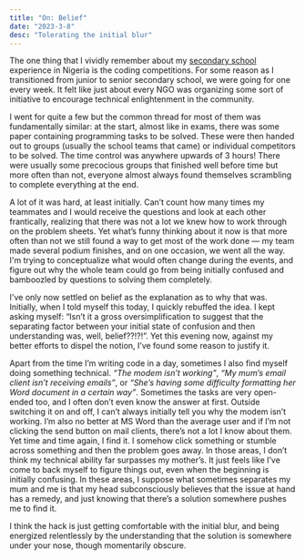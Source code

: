 ```yaml
---
title: "On: Belief"
date: "2023-3-8"
desc: "Tolerating the initial blur"
---
```


The one thing that I vividly remember about my [secondary school](https://en.wikipedia.org/wiki/Education_in_Nigeria#Secondary_education) experience in Nigeria is the coding competitions. For some reason as I transitioned from junior to senior secondary school, we were going for one every week. It felt like just about every NGO was organizing some sort of initiative to encourage technical enlightenment in the community.

I went for quite a few but the common thread for most of them was fundamentally similar: at the start, almost like in exams, there was some paper containing programming tasks to be solved. These were then handed out to groups (usually the school teams that came) or individual competitors to be solved. The time control was anywhere upwards of 3 hours! There were usually some precocious groups that finished well before time but more often than not, everyone almost always found themselves scrambling to complete everything at the end.

A lot of it was hard, at least initially. Can’t count how many times my teammates and I would receive the questions and look at each other frantically, realizing that there was not a lot we knew how to work through on the problem sheets. Yet what’s funny thinking about it now is that more often than not we still found a way to get most of the work done — my team made several podium finishes, and on one occasion, we went all the way. I'm trying to conceptualize what would often change during the events, and figure out why the whole team could go from being initially confused and bamboozled by questions to solving them completely.

I've only now settled on belief as the explanation as to why that was. Initially, when I told myself this today, I quickly rebuffed the idea. I kept asking myself: “Isn’t it a gross oversimplification to suggest that the separating factor between your initial state of confusion and then understanding was, well, belief??!?!”. Yet this evening now, against my better efforts to dispel the notion, I’ve found some reason to justify it.

Apart from the time I’m writing code in a day, sometimes I also find myself doing something technical. _“The modem isn’t working”_, _“My mum’s email client isn’t receiving emails”_, or _“She’s having some difficulty formatting her Word document in a certain way”_. Sometimes the tasks are very open-ended too, and I often don’t even know the answer at first. Outside switching it on and off, I can’t always initially tell you why the modem isn’t working. I’m also no better at MS Word than the average user and if I’m not clicking the send button on mail clients, there’s not a lot I know about them. Yet time and time again, I find it. I somehow click something or stumble across something and then the problem goes away. In those areas, I don’t think my technical ability far surpasses my mother’s. It just feels like I’ve come to back myself to figure things out, even when the beginning is initially confusing. In these areas, I suppose what sometimes separates my mum and me is that my head subconsciously believes that the issue at hand has a remedy, and just knowing that there’s a solution somewhere pushes me to find it.

I think the hack is just getting comfortable with the initial blur, and being energized relentlessly by the understanding that the solution is somewhere under your nose, though momentarily obscure.

